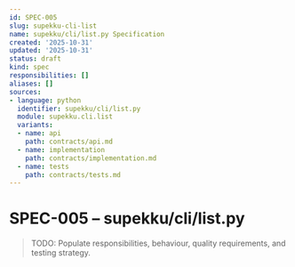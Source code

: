 ```yaml
---
id: SPEC-005
slug: supekku-cli-list
name: supekku/cli/list.py Specification
created: '2025-10-31'
updated: '2025-10-31'
status: draft
kind: spec
responsibilities: []
aliases: []
sources:
- language: python
  identifier: supekku/cli/list.py
  module: supekku.cli.list
  variants:
  - name: api
    path: contracts/api.md
  - name: implementation
    path: contracts/implementation.md
  - name: tests
    path: contracts/tests.md
---
```


# SPEC-005 – supekku/cli/list.py

> TODO: Populate responsibilities, behaviour, quality requirements, and testing strategy.
